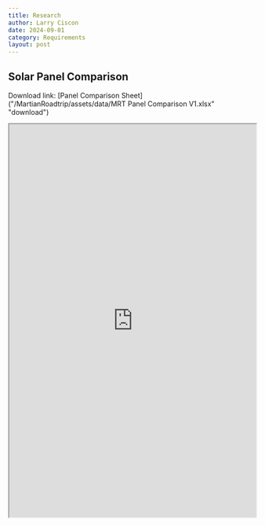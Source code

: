 ```yaml
---
title: Research
author: Larry Ciscon
date: 2024-09-01
category: Requirements
layout: post
---
```


## Solar Panel Comparison 

Download link: [Panel Comparison Sheet]("/MartianRoadtrip/assets/data/MRT Panel Comparison V1.xlsx" "download")

<iframe id="myiframe" src="https://docs.google.com/spreadsheets/d/1M5IJVRTROWh_3QEKrtYobHRLmliWI0lsE_ikpGsXghs/pubhtml?widget=true&amp;headers=false"></iframe>
<style>
   #myiframe {
      width: 100%;
      height: 800px;
   }
</style>




